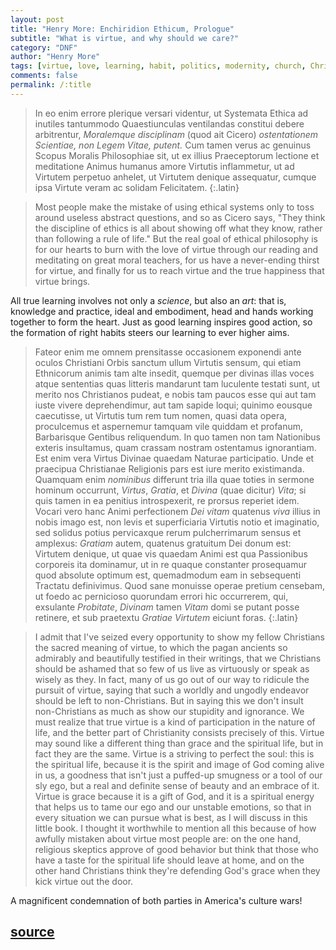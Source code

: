 ```yaml
---
layout: post
title: "Henry More: Enchiridion Ethicum, Prologue"
subtitle: "What is virtue, and why should we care?"
category: "DNF"
author: "Henry More"
tags: [virtue, love, learning, habit, politics, modernity, church, Christianity]
comments: false
permalink: /:title
---
```


> In eo enim errore plerique versari videntur, ut Systemata Ethica ad inutiles tantummodo Quaestiunculas ventilandas constitui debere arbitrentur, *Moralemque disciplinam* (quod ait Cicero) *ostentationem Scientiae, non Legem Vitae, putent.* Cum tamen verus ac genuinus Scopus Moralis Philosophiae sit, ut ex illius Praeceptorum lectione et meditatione Animus humanus amore Virtutis inflammetur, ut ad Virtutem perpetuo anhelet, ut Virtutem denique assequatur, cumque ipsa Virtute veram ac solidam Felicitatem.
{:.latin}

> Most people make the mistake of using ethical systems only to toss around useless abstract questions, and so as Cicero says, "They think the discipline of ethics is all about showing off what they know, rather than following a rule of life." But the real goal of ethical philosophy is for our hearts to burn with the love of virtue through our reading and meditating on great moral teachers, for us have a never-ending thirst for virtue, and finally for us to reach virtue and the true happiness that virtue brings.

All true learning involves not only a *science*, but also an *art*: that is, knowledge and practice, ideal and embodiment, head and hands working together to form the heart. Just as good learning inspires good action, so the formation of right habits steers our learning to ever higher aims.

> Fateor enim me omnem prensitasse occasionem exponendi ante oculos Christiani Orbis sanctum ullum Virtutis sensum, qui etiam Ethnicorum animis tam alte insedit, quemque per divinas illas voces atque sententias quas litteris mandarunt tam luculente testati sunt, ut merito nos Christianos pudeat, e nobis tam paucos esse qui aut tam iuste vivere deprehendimur, aut tam sapide loqui; quinimo eousque caecutisse, ut Virtutis tum rem tum nomen, quasi data opera, proculcemus et aspernemur tamquam vile quiddam et profanum, Barbarisque Gentibus reliquendum. In quo tamen non tam Nationibus exteris insultamus, quam crassam nostram ostentamus ignorantiam. Est enim vera Virtus Divinae quaedam Naturae participatio. Unde et praecipua Christianae Religionis pars est iure merito existimanda. Quamquam enim *nominibus* differunt tria illa quae toties in sermone hominum occurrunt, *Virtus*, *Gratia*, et *Divina* (quae dicitur) *Vita*; si quis tamen in ea penitius introspexerit, re prorsus reperiet idem. Vocari vero hanc Animi perfectionem *Dei vitam* quatenus *viva* illius in nobis imago est, non levis et superficiaria Virtutis notio et imaginatio, sed solidus potius pervicaxque rerum pulcherrimarum sensus et amplexus: *Gratiam* autem, quatenus gratuitum Dei donum est: Virtutem denique, ut quae vis quaedam Animi est qua Passionibus corporeis ita dominamur, ut in re quaque constanter prosequamur quod absolute optimum est, quemadmodum eam in sebsequenti Tractatu definivimus. Quod sane monuisse operae pretium censebam, ut foedo ac pernicioso quorundam errori hic occurrerem, qui, exsulante *Probitate*, *Divinam* tamen *Vitam* domi se putant posse retinere, et sub praetextu *Gratiae* *Virtutem* eiciunt foras.
{:.latin}

> I admit that I've seized every opportunity to show my fellow Christians the sacred meaning of virtue, to which the pagan ancients so admirably and beautifully testified in their writings, that we Christians should be ashamed that so few of us live as virtuously or speak as wisely as they. In fact, many of us go out of our way to ridicule the pursuit of virtue, saying that such a worldly and ungodly endeavor should be left to non-Christians. But in saying this we don't insult non-Christians as much as show our stupidity and ignorance. We must realize that true virtue is a kind of participation in the nature of life, and the better part of Christianity consists precisely of this. Virtue may sound like a different thing than grace and the spiritual life, but in fact they are the same. Virtue is a striving to perfect the soul: this is the spiritual life, because it is the spirit and image of God coming alive in us, a goodness that isn't just a puffed-up smugness or a tool of our sly ego, but a real and definite sense of beauty and an embrace of it. Virtue is grace because it is a gift of God, and it is a spiritual energy that helps us to tame our ego and our unstable emotions, so that in every situation we can pursue what is best, as I will discuss in this little book. I thought it worthwhile to mention all this because of how awfully mistaken about virtue most people are: on the one hand, religious skeptics approve of good behavior but think that those who have a taste for the spiritual life should leave at home, and on the other hand Christians think they're defending God's grace when they kick virtue out the door.

A magnificent condemnation of both parties in America's culture wars!

<h2 class="post-source"><a href="https://books.google.com/books?id=EjhRAAAAYAAJ&pg=PR13"><i class="fas fa-book" aria-hidden="true"></i> source</a></h2>